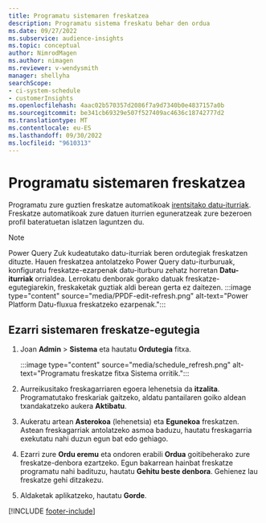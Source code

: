 ```yaml
---
title: Programatu sistemaren freskatzea
description: Programatu sistema freskatu behar den ordua
ms.date: 09/27/2022
ms.subservice: audience-insights
ms.topic: conceptual
author: NimrodMagen
ms.author: nimagen
ms.reviewer: v-wendysmith
manager: shellyha
searchScope:
- ci-system-schedule
- customerInsights
ms.openlocfilehash: 4aac02b570357d2086f7a9d7340b0e4837157a0b
ms.sourcegitcommit: be341cb69329e507f527409ac4636c18742777d2
ms.translationtype: MT
ms.contentlocale: eu-ES
ms.lasthandoff: 09/30/2022
ms.locfileid: "9610313"
---
```

# <a name="schedule-system-refresh"></a>Programatu sistemaren freskatzea

Programatu zure guztien freskatze automatikoak [irentsitako datu-iturriak](data-sources.md). Freskatze automatikoak zure datuen iturrien eguneratzeak zure bezeroen profil bateratuetan islatzen laguntzen du.

> [!NOTE]
> Power Query Zuk kudeatutako datu-iturriak beren ordutegiak freskatzen dituzte. Hauen freskatzea antolatzeko Power Query datu-iturburuak, konfiguratu freskatze-ezarpenak datu-iturburu zehatz horretan **Datu-iturriak** orrialdea. Lerrokatu denborak gorako datuak freskatze-egutegiarekin, freskaketak guztiak aldi berean gerta ez daitezen.
> :::image type="content" source="media/PPDF-edit-refresh.png" alt-text="Power Platform Datu-fluxua freskatzeko ezarpenak.":::

## <a name="set-system-refresh-schedule"></a>Ezarri sistemaren freskatze-egutegia

1. Joan **Admin** > **Sistema** eta hautatu **Ordutegia** fitxa.

   :::image type="content" source="media/schedule_refresh.png" alt-text="Programatu freskatze fitxa Sistema orritik.":::

1. Aurreikusitako freskagarriaren egoera lehenetsia da **itzalita**. Programatutako freskariak gaitzeko, aldatu pantailaren goiko aldean txandakatzeko aukera **Aktibatu**.

1. Aukeratu artean **Asterokoa** (lehenetsia) eta **Egunekoa** freskatzen. Astean freskagarriak antolatzeko asmoa baduzu, hautatu freskagarria exekutatu nahi duzun egun bat edo gehiago.

1. Ezarri zure **Ordu eremu** eta ondoren erabili **Ordua** goitibeherako zure freskatze-denbora ezartzeko. Egun bakarrean hainbat freskatze programatu nahi badituzu, hautatu **Gehitu beste denbora**. Gehienez lau freskatze gehi ditzakezu.

1. Aldaketak aplikatzeko, hautatu **Gorde**.

[!INCLUDE [footer-include](includes/footer-banner.md)]
